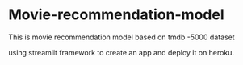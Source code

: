 # Movie-recommendation-model
This is movie recommendation model based on tmdb -5000 dataset

using streamlit framework to create an app and deploy it on heroku.
